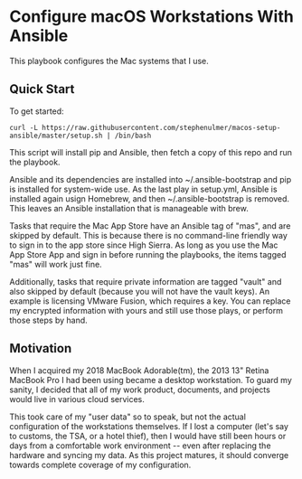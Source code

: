 # Configure macOS Workstations With Ansible

This playbook configures the Mac systems that I use.

## Quick Start

To get started:

```
curl -L https://raw.githubusercontent.com/stephenulmer/macos-setup-ansible/master/setup.sh | /bin/bash
```

This script will install pip and Ansible, then fetch a copy of this repo and run the playbook.

Ansible and its dependencies are installed into ~/.ansible-bootstrap and pip is installed for system-wide use. As the last play in setup.yml, Ansible is installed again usign Homebrew, and then ~/.ansible-bootstrap is removed. This leaves an Ansible installation that is manageable with brew.

Tasks that require the Mac App Store have an Ansible tag of "mas", and are skipped by default. This is because there is no command-line friendly way to sign in to the app store since High Sierra. As long as you use the Mac App Store App and sign in before running the playbooks, the items tagged "mas" will work just fine.

Additionally, tasks that require private information are tagged "vault" and also skipped by default (because you will not have the vault keys). An example is licensing VMware Fusion, which requires a key. You can replace my encrypted information with yours and still use those plays, or perform those steps by hand.

## Motivation

When I acquired my 2018 MacBook Adorable(tm), the 2013 13" Retina MacBook Pro I had been using became a desktop workstation. To guard my sanity, I decided that all of my work product, documents, and projects would live in various cloud services.

This took care of my "user data" so to speak, but not the actual configuration of the workstations themselves. If I lost a computer (let's say to customs, the TSA, or a hotel thief), then I would have still been hours or days from a comfortable work environment -- even after replacing the hardware and syncing my data. As this project matures, it should converge towards complete coverage of my configuration.
